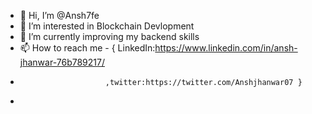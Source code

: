 - 👋 Hi, I’m @Ansh7fe
- 👀 I’m interested in Blockchain Devlopment
- 🌱 I’m currently improving my backend skills
- 📫 How to reach me - { LinkedIn:https://www.linkedin.com/in/ansh-jhanwar-76b789217/
-                        ,twitter:https://twitter.com/Anshjhanwar07 }
- 

<!---
Ansh7fe/Ansh7fe is a ✨ special ✨ repository because its `README.md` (this file) appears on your GitHub profile.
You can click the Preview link to take a look at your changes.
--->
